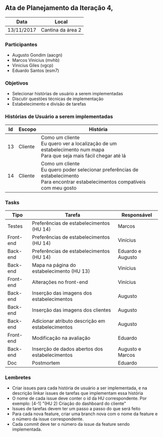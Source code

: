 ## Ata de Planejamento da Iteração 4,

Data         | Local
------------ | -------------
13/11/2017   | Cantina da área 2


### Participantes
* Augusto Gondim (aacgn)
* Marcos Vinicius (mvhb)
* Vinicius Giles (vgcp)
* Eduardo Santos (esm7)

### Objetivos
* Selecionar histórias de usuário a serem implementadas
* Discutir questões técnicas de implementação
* Estabelecimento e divisão de tarefas

### Histórias de Usuário a serem implementadas
Id | Escopo | História
------- | ------- | -------
13 | Cliente | Como um cliente<br/>Eu quero ver a localização de um estabelecimento num mapa<br/>Para que seja mais fácil chegar até lá
14 | Cliente | Como um cliente<br/>Eu quero poder selecionar preferências de estabelecimento<br/>Para encontrar estabelecimentos compatíveis com meu gosto

### Tasks
Tipo    | Tarefa         | Responsável   
------------ | ------------ | -------------
Testes | Preferências de estabelecimentos (HU 14) | Marcos
Front-end | Preferências de estabelecimentos (HU 14) | Vinícius
Back-end | Preferências de estabelecimentos (HU 14) | Eduardo e Augusto
Back-end | Mapa na página do estabelecimento (HU 13) | Vinícius
Front-end | Alterações no front-end | Vinícius
Back-end | Inserção das imagens dos estabelecimentos | Augusto
Back-end | Inserção das imagens dos clientes | Augusto
Back-end | Adicionar atributo descrição em estabelecimentos | Augusto
Front-end | Modificação na avaliação | Eduardo 
Back-end | Inserção de dados abertos dos estabelecimentos | Augusto e Marcos
Doc | Postmortem | Eduardo


### Lembretes
* Criar issues para cada história de usuário a ser implementada, e na descrição linkar issues de tarefas que implementam essa história
* O nome de cada issue deve conter o id da HU correspondente. Por exemplo: [4-1] "(HU 2) Criação do dashboard do cliente"
* Issues de tarefas devem ter um passo a passo do que será feito
* Para cada nova feature, criar uma branch nova com o nome da feature e o número da issue correspondente.
* Cada commit deve ter o número da issue da feature sendo implementada.
